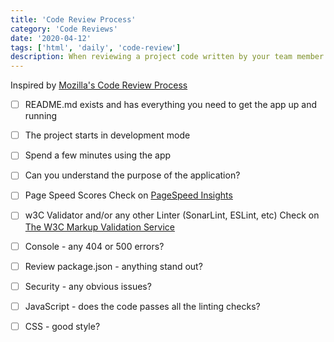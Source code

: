 ```yaml
---
title: 'Code Review Process'
category: 'Code Reviews'
date: '2020-04-12'
tags: ['html', 'daily', 'code-review']
description: When reviewing a project code written by your team member and a peer review is expected, do these checks, get the fixes done and only then promote or accept the code. This checklist is useful for the 'first pass' after a 'code drop'.
---
```


Inspired by [Mozilla's Code Review Process](https://wiki.mozilla.org/Webdev:Flux:Code_Review_Process)

- [ ] README.md exists and has everything you need to get the app up and running

- [ ] The project starts in development mode

- [ ] Spend a few minutes using the app

- [ ] Can you understand the purpose of the application?

- [ ] Page Speed Scores
      Check on [PageSpeed Insights](https://pagespeed.web.dev/)

- [ ] w3C Validator and/or any other Linter (SonarLint, ESLint, etc)
      Check on [The W3C Markup Validation Service](https://validator.w3.org/)

- [ ] Console - any 404 or 500 errors?

- [ ] Review package.json - anything stand out?

- [ ] Security - any obvious issues?

- [ ] JavaScript - does the code passes all the linting checks?

- [ ] CSS - good style?
